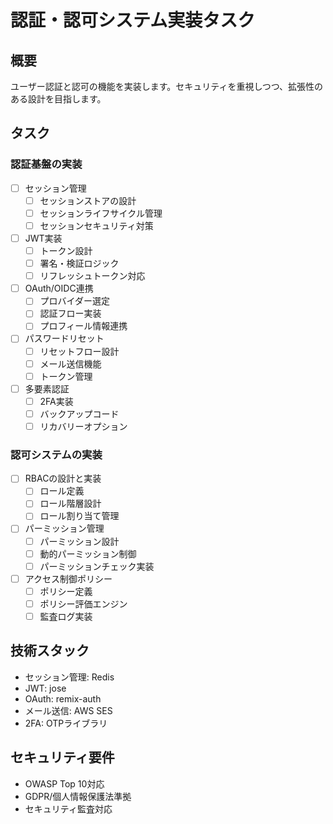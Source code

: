 # 認証・認可システム実装タスク

## 概要

ユーザー認証と認可の機能を実装します。セキュリティを重視しつつ、拡張性のある設計を目指します。

## タスク

### 認証基盤の実装

- [ ] セッション管理
  - [ ] セッションストアの設計
  - [ ] セッションライフサイクル管理
  - [ ] セッションセキュリティ対策

- [ ] JWT実装
  - [ ] トークン設計
  - [ ] 署名・検証ロジック
  - [ ] リフレッシュトークン対応

- [ ] OAuth/OIDC連携
  - [ ] プロバイダー選定
  - [ ] 認証フロー実装
  - [ ] プロフィール情報連携

- [ ] パスワードリセット
  - [ ] リセットフロー設計
  - [ ] メール送信機能
  - [ ] トークン管理

- [ ] 多要素認証
  - [ ] 2FA実装
  - [ ] バックアップコード
  - [ ] リカバリーオプション

### 認可システムの実装

- [ ] RBACの設計と実装
  - [ ] ロール定義
  - [ ] ロール階層設計
  - [ ] ロール割り当て管理

- [ ] パーミッション管理
  - [ ] パーミッション設計
  - [ ] 動的パーミッション制御
  - [ ] パーミッションチェック実装

- [ ] アクセス制御ポリシー
  - [ ] ポリシー定義
  - [ ] ポリシー評価エンジン
  - [ ] 監査ログ実装

## 技術スタック

- セッション管理: Redis
- JWT: jose
- OAuth: remix-auth
- メール送信: AWS SES
- 2FA: OTPライブラリ

## セキュリティ要件

- OWASP Top 10対応
- GDPR/個人情報保護法準拠
- セキュリティ監査対応

